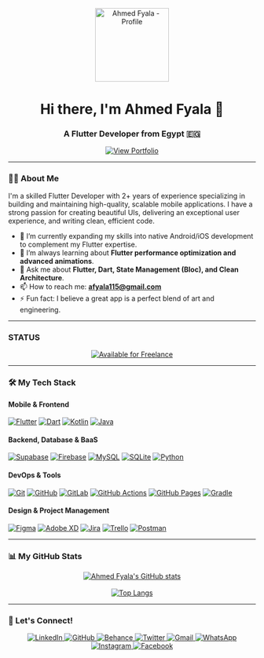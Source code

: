 <div align="center">
  <a href="https://ahmedfyala.github.io/">
    <img src="https://vfsndkebozvffcnzghrk.supabase.co/storage/v1/object/public/profile-pictures/logo.png" alt="Ahmed Fyala - Profile" width="150">
  </a>
  <h1>Hi there, I'm Ahmed Fyala 👋</h1>
  <h3>A Flutter Developer from Egypt 🇪🇬</h3>

  <p align="center">
    <a href="https://ahmedfyala.github.io/" target="_blank">
      <img src="https://img.shields.io/badge/View%20My%20Portfolio-00B171?style=for-the-badge&logo=rocket&logoColor=white" alt="View Portfolio">
    </a>
  </p>
</div>

---

### 👨‍💻 About Me

I'm a skilled Flutter Developer with 2+ years of experience specializing in building and maintaining high-quality, scalable mobile applications. I have a strong passion for creating beautiful UIs, delivering an exceptional user experience, and writing clean, efficient code.

-   🔭 I’m currently expanding my skills into native Android/iOS development to complement my Flutter expertise.
-   🌱 I’m always learning about **Flutter performance optimization and advanced animations**.
-   💬 Ask me about **Flutter, Dart, State Management (Bloc), and Clean Architecture**.
-   📫 How to reach me: **afyala115@gmail.com**
-   ⚡ Fun fact: I believe a great app is a perfect blend of art and engineering.

---

###  STATUS

<p align="center">
  <a href="mailto:afyala115@gmail.com">
    <img src="https://img.shields.io/badge/Available%20for%20Freelance-YES-brightgreen?style=for-the-badge&logo=freelancer" alt="Available for Freelance">
  </a>
</p>

---

### 🛠️ My Tech Stack

#### Mobile & Frontend
<p align="left">
  <a href="https://flutter.dev" target="_blank"><img src="https://img.shields.io/badge/Flutter-02569B?style=for-the-badge&logo=flutter&logoColor=white" alt="Flutter"></a>
  <a href="https://dart.dev" target="_blank"><img src="https://img.shields.io/badge/Dart-0175C2?style=for-the-badge&logo=dart&logoColor=white" alt="Dart"></a>
  <a href="https://kotlinlang.org" target="_blank"><img src="https://img.shields.io/badge/Kotlin-7F52FF?style=for-the-badge&logo=kotlin&logoColor=white" alt="Kotlin"></a>
  <a href="https://www.java.com" target="_blank"><img src="https://img.shields.io/badge/Java-ED8B00?style=for-the-badge&logo=openjdk&logoColor=white" alt="Java"></a>
</p>

#### Backend, Database & BaaS
<p align="left">
  <a href="https://supabase.io" target="_blank"><img src="https://img.shields.io/badge/Supabase-3ECF8E?style=for-the-badge&logo=supabase&logoColor=white" alt="Supabase"></a>
  <a href="https://firebase.google.com/" target="_blank"><img src="https://img.shields.io/badge/Firebase-FFCA28?style=for-the-badge&logo=firebase&logoColor=black" alt="Firebase"></a>
  <a href="https://www.mysql.com/" target="_blank"><img src="https://img.shields.io/badge/MySQL-4479A1?style=for-the-badge&logo=mysql&logoColor=white" alt="MySQL"></a>
  <a href="https://www.sqlite.org/" target="_blank"><img src="https://img.shields.io/badge/SQLite-003B57?style=for-the-badge&logo=sqlite&logoColor=white" alt="SQLite"></a>
  <a href="https://www.python.org" target="_blank"><img src="https://img.shields.io/badge/Python-3776AB?style=for-the-badge&logo=python&logoColor=white" alt="Python"></a>
</p>

#### DevOps & Tools
<p align="left">
  <a href="https://git-scm.com/" target="_blank"><img src="https://img.shields.io/badge/GIT-E44C30?style=for-the-badge&logo=git&logoColor=white" alt="Git"></a>
  <a href="https://github.com" target="_blank"><img src="https://img.shields.io/badge/GitHub-181717?style=for-the-badge&logo=github&logoColor=white" alt="GitHub"></a>
  <a href="https://about.gitlab.com/" target="_blank"><img src="https://img.shields.io/badge/GitLab-FC6D26?style=for-the-badge&logo=gitlab&logoColor=white" alt="GitLab"></a>
  <a href="https://github.com/features/actions" target="_blank"><img src="https://img.shields.io/badge/GitHub%20Actions-2088FF?style=for-the-badge&logo=githubactions&logoColor=white" alt="GitHub Actions"></a>
  <a href="https://pages.github.com/" target="_blank"><img src="https://img.shields.io/badge/GitHub%20Pages-222222?style=for-the-badge&logo=github&logoColor=white" alt="GitHub Pages"></a>
  <a href="https://gradle.org/" target="_blank"><img src="https://img.shields.io/badge/Gradle-02303A?style=for-the-badge&logo=gradle&logoColor=white" alt="Gradle"></a>
</p>

#### Design & Project Management
<p align="left">
  <a href="https://www.figma.com/" target="_blank"><img src="https://img.shields.io/badge/Figma-F24E1E?style=for-the-badge&logo=figma&logoColor=white" alt="Figma"></a>
  <a href="https://www.adobe.com/products/xd.html" target="_blank"><img src="https://img.shields.io/badge/Adobe%20XD-FF61F6?style=for-the-badge&logo=adobexd&logoColor=white" alt="Adobe XD"></a>
  <a href="https://www.atlassian.com/software/jira" target="_blank"><img src="https://img.shields.io/badge/Jira-0052CC?style=for-the-badge&logo=jira&logoColor=white" alt="Jira"></a>
  <a href="https://trello.com/" target="_blank"><img src="https://img.shields.io/badge/Trello-0079BF?style=for-the-badge&logo=trello&logoColor=white" alt="Trello"></a>
  <a href="https://www.postman.com/" target="_blank"><img src="https://img.shields.io/badge/Postman-FF6C37?style=for-the-badge&logo=postman&logoColor=white" alt="Postman"></a>
</p>

---

### 📊 My GitHub Stats

<p align="center">
  <a href="https://github.com/anuraghazra/github-readme-stats">
    <img align="center" src="https://github-readme-stats.vercel.app/api?username=ahmedfyala&show_icons=true&locale=en&theme=tokyonight&count_private=true" alt="Ahmed Fyala's GitHub stats" />
  </a>
  <br/><br/>
  <a href="https://github.com/anuraghazra/github-readme-stats">
    <img align="center" src="https://github-readme-stats.vercel.app/api/top-langs?username=ahmedfyala&show_icons=true&locale=en&layout=compact&theme=tokyonight" alt="Top Langs" />
  </a>
</p>

---

### 🔗 Let's Connect!

<p align="center">
  <a href="http://www.linkedin.com/in/ahmedfyala">
    <img src="https://img.shields.io/badge/LinkedIn-0077B5?style=for-the-badge&logo=linkedin&logoColor=white" alt="LinkedIn">
  </a>
  <a href="https://github.com/ahmedfyala">
    <img src="https://img.shields.io/badge/GitHub-181717?style=for-the-badge&logo=github&logoColor=white" alt="GitHub">
  </a>
  <a href="https://www.behance.net/ahmedfyala5">
    <img src="https://img.shields.io/badge/Behance-1769ff?style=for-the-badge&logo=behance&logoColor=white" alt="Behance">
  </a>
  <a href="https://x.com/ahmed_fyala_?s=21">
    <img src="https://img.shields.io/badge/Twitter-1DA1F2?style=for-the-badge&logo=twitter&logoColor=white" alt="Twitter">
  </a>
  <a href="mailto:afyala115@gmail.com">
    <img src="https://img.shields.io/badge/Gmail-D14836?style=for-the-badge&logo=gmail&logoColor=white" alt="Gmail">
  </a>
  <a href="https://wa.me/201212549099">
    <img src="https://img.shields.io/badge/WhatsApp-25D366?style=for-the-badge&logo=whatsapp&logoColor=white" alt="WhatsApp">
  </a>
  <a href="https://www.instagram.com/ahmed_fyala_">
    <img src="https://img.shields.io/badge/Instagram-E4405F?style=for-the-badge&logo=instagram&logoColor=white" alt="Instagram">
  </a>
  <a href="https://www.facebook.com/share/16kySt7tgz/">
    <img src="https://img.shields.io/badge/Facebook-1877F2?style=for-the-badge&logo=facebook&logoColor=white" alt="Facebook">
  </a>
</p>
